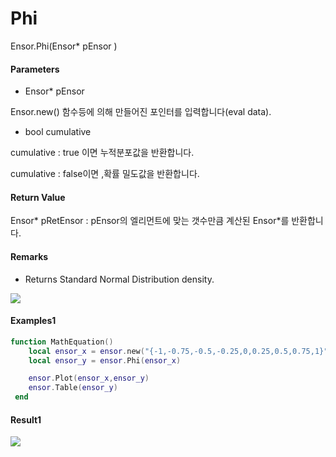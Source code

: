 # Phi

Ensor.Phi\(Ensor\* pEnsor \)

#### Parameters

* Ensor\* pEnsor

Ensor.new\(\) 함수등에 의해 만들어진 포인터를 입력합니다\(eval data\).

* bool cumulative 

cumulative  : true 이면 누적분포값을 반환합니다.

cumulative  : false이면 ,확률 밀도값을 반환합니다.

#### Return Value

Ensor\* pRetEnsor : pEnsor의 엘리먼트에 맞는 갯수만큼 계산된 Ensor\*를 반환합니다.

#### Remarks

* Returns Standard Normal Distribution density.

![](/StatisticsAPI/NormalSDistFunc.png)

#### Examples1

```lua
function MathEquation()
 	local ensor_x = ensor.new("{-1,-0.75,-0.5,-0.25,0,0.25,0.5,0.75,1}")
 	local ensor_y = ensor.Phi(ensor_x)

	ensor.Plot(ensor_x,ensor_y)
 	ensor.Table(ensor_y)
 end
```

#### Result1

![](/StatisticsAPI/Phi.png)


